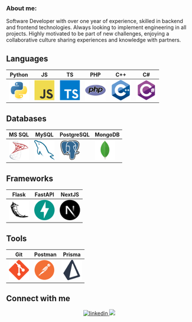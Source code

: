 ### About me:
Software Developer with over one year of experience, skilled in backend and frontend technologies. Always looking to implement engineering in all projects. Highly motivated to be part of new challenges, enjoying a collaborative culture sharing experiences and knowledge with partners.  

## Languages  
| Python | JS | TS | PHP | C++ | C# |
|----------|----------|----------|-----|-----| ------ |
| <img src="https://github.com/devicons/devicon/blob/master/icons/python/python-original.svg" title="Python" alt="Python" width="55" height="55"/> | <img src="https://github.com/devicons/devicon/blob/master/icons/javascript/javascript-original.svg" title="JavaScript" alt="JavaScript" width="55" height="55"/> | <img src="https://github.com/devicons/devicon/blob/master/icons/typescript/typescript-original.svg" title="TypeScript" alt="TypeScript" width="55" height="55"/> |  <img src="https://github.com/devicons/devicon/blob/master/icons/php/php-original.svg" title="PHP"  alt="PHP" width="55" height="55"/> |  <img src="https://github.com/devicons/devicon/blob/master/icons/cplusplus/cplusplus-original.svg" title="C++" alt="C++" width="55" height="55"/> |  <img src="https://github.com/devicons/devicon/blob/master/icons/csharp/csharp-original.svg" title="C#" alt="C#" width="55" height="55"/> |    

## Databases  
| MS SQL | MySQL | PostgreSQL | MongoDB |
|----------|----------|----------|-----|
| <img src="https://github.com/devicons/devicon/blob/master/icons/microsoftsqlserver/microsoftsqlserver-original.svg" title="MS SQL" alt="MS SQL" width="55" height="55">| <img src="https://github.com/devicons/devicon/blob/master/icons/mysql/mysql-original.svg" title="MySQL" alt="MySQL" width="55" height="55"> | <img src="https://github.com/devicons/devicon/blob/master/icons/postgresql/postgresql-original.svg" title="PostgreSQL" alt="PostgreSQL" width="55" height="55"> | <img src="https://github.com/devicons/devicon/blob/master/icons/mongodb/mongodb-original.svg" title="MongoDB" alt="MongoDB" width="55" height="55"> |

## Frameworks  
| Flask | FastAPI | NextJS |
|----------|----------|-----|
| <img src="https://github.com/devicons/devicon/blob/master/icons/flask/flask-original.svg" title="Flask" alt="Flask" width="55" height="55"> | <img src="https://github.com/devicons/devicon/blob/master/icons/fastapi/fastapi-original.svg" title="FastAPI" alt="FastAPI" width="55" height="55"> | <img src="https://github.com/devicons/devicon/blob/master/icons/nextjs/nextjs-original.svg" title="NextJS" alt="NextJS" width="55" height="55"> |

## Tools  
| Git | Postman | Prisma |
|----------|----------|----------|
| <img src="https://github.com/devicons/devicon/blob/master/icons/git/git-original.svg" title="Git" alt="Git" width="55" height="55"> | <img src="https://github.com/devicons/devicon/blob/master/icons/postman/postman-original.svg" title="Postman" alt="Postman" width="55" height="55"> | <img src="https://github.com/devicons/devicon/blob/master/icons/prisma/prisma-original.svg" title="Prisma" alt="Prisma" width="55" height="55"> |

## Connect with me  
<div align="center">
  
<a href="https://linkedin.com/in/nigell-marcel-jama-oyarvide-6998921a8" target="_blank">
<img src=https://img.shields.io/badge/linkedin-%231E77B5.svg?&style=for-the-badge&logo=linkedin&logoColor=white alt=linkedin style="margin-bottom: 5px;" />
</a>  

<a href="https://leetcode.com/u/Gokruzk/" target="_blank">
<img src="https://img.shields.io/badge/LeetCode-000000?style=for-the-badge&logo=LeetCode&logoColor"/>
</a>  

</div>
